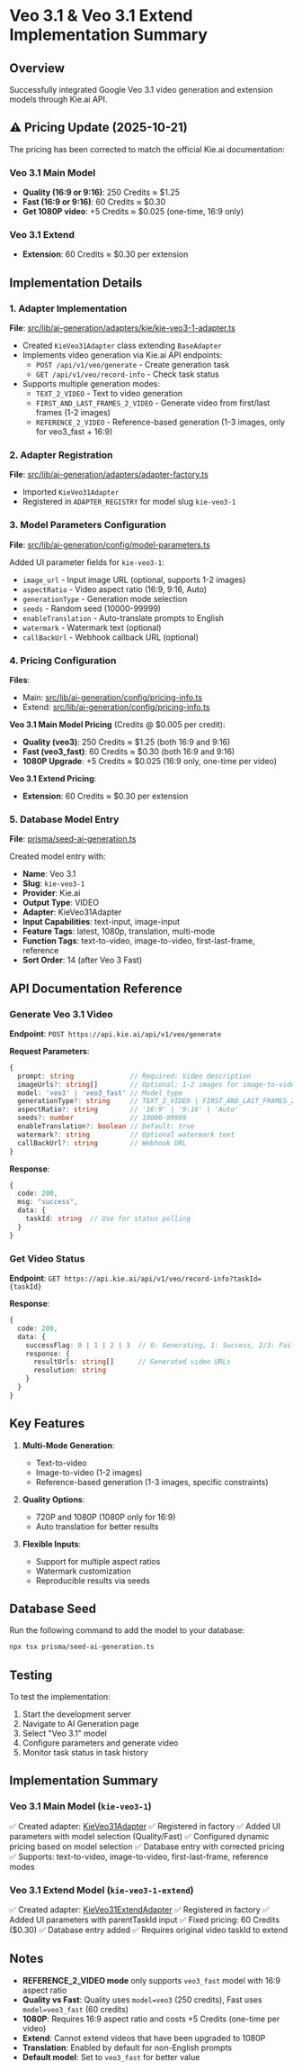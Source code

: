 # Veo 3.1 & Veo 3.1 Extend Implementation Summary

## Overview
Successfully integrated Google Veo 3.1 video generation and extension models through Kie.ai API.

## ⚠️ Pricing Update (2025-10-21)

The pricing has been corrected to match the official Kie.ai documentation:

### Veo 3.1 Main Model
- **Quality (16:9 or 9:16)**: 250 Credits ≈ $1.25
- **Fast (16:9 or 9:16)**: 60 Credits ≈ $0.30
- **Get 1080P video**: +5 Credits ≈ $0.025 (one-time, 16:9 only)

### Veo 3.1 Extend
- **Extension**: 60 Credits ≈ $0.30 per extension

## Implementation Details

### 1. Adapter Implementation
**File**: [src/lib/ai-generation/adapters/kie/kie-veo3-1-adapter.ts](src/lib/ai-generation/adapters/kie/kie-veo3-1-adapter.ts)

- Created `KieVeo31Adapter` class extending `BaseAdapter`
- Implements video generation via Kie.ai API endpoints:
  - `POST /api/v1/veo/generate` - Create generation task
  - `GET /api/v1/veo/record-info` - Check task status
- Supports multiple generation modes:
  - `TEXT_2_VIDEO` - Text to video generation
  - `FIRST_AND_LAST_FRAMES_2_VIDEO` - Generate video from first/last frames (1-2 images)
  - `REFERENCE_2_VIDEO` - Reference-based generation (1-3 images, only for veo3_fast + 16:9)

### 2. Adapter Registration
**File**: [src/lib/ai-generation/adapters/adapter-factory.ts](src/lib/ai-generation/adapters/adapter-factory.ts:20)

- Imported `KieVeo31Adapter`
- Registered in `ADAPTER_REGISTRY` for model slug `kie-veo3-1`

### 3. Model Parameters Configuration
**File**: [src/lib/ai-generation/config/model-parameters.ts](src/lib/ai-generation/config/model-parameters.ts:712-775)

Added UI parameter fields for `kie-veo3-1`:
- `image_url` - Input image URL (optional, supports 1-2 images)
- `aspectRatio` - Video aspect ratio (16:9, 9:16, Auto)
- `generationType` - Generation mode selection
- `seeds` - Random seed (10000-99999)
- `enableTranslation` - Auto-translate prompts to English
- `watermark` - Watermark text (optional)
- `callBackUrl` - Webhook callback URL (optional)

### 4. Pricing Configuration
**Files**:
- Main: [src/lib/ai-generation/config/pricing-info.ts](src/lib/ai-generation/config/pricing-info.ts:152-178)
- Extend: [src/lib/ai-generation/config/pricing-info.ts](src/lib/ai-generation/config/pricing-info.ts:180)

**Veo 3.1 Main Model Pricing** (Credits @ $0.005 per credit):
- **Quality (veo3)**: 250 Credits ≈ $1.25 (both 16:9 and 9:16)
- **Fast (veo3_fast)**: 60 Credits ≈ $0.30 (both 16:9 and 9:16)
- **1080P Upgrade**: +5 Credits ≈ $0.025 (16:9 only, one-time per video)

**Veo 3.1 Extend Pricing**:
- **Extension**: 60 Credits ≈ $0.30 per extension

### 5. Database Model Entry
**File**: [prisma/seed-ai-generation.ts](prisma/seed-ai-generation.ts:576-595)

Created model entry with:
- **Name**: Veo 3.1
- **Slug**: `kie-veo3-1`
- **Provider**: Kie.ai
- **Output Type**: VIDEO
- **Adapter**: KieVeo31Adapter
- **Input Capabilities**: text-input, image-input
- **Feature Tags**: latest, 1080p, translation, multi-mode
- **Function Tags**: text-to-video, image-to-video, first-last-frame, reference
- **Sort Order**: 14 (after Veo 3 Fast)

## API Documentation Reference

### Generate Veo 3.1 Video
**Endpoint**: `POST https://api.kie.ai/api/v1/veo/generate`

**Request Parameters**:
```typescript
{
  prompt: string              // Required: Video description
  imageUrls?: string[]        // Optional: 1-2 images for image-to-video
  model: 'veo3' | 'veo3_fast' // Model type
  generationType?: string     // TEXT_2_VIDEO | FIRST_AND_LAST_FRAMES_2_VIDEO | REFERENCE_2_VIDEO
  aspectRatio?: string        // '16:9' | '9:16' | 'Auto'
  seeds?: number              // 10000-99999
  enableTranslation?: boolean // Default: true
  watermark?: string          // Optional watermark text
  callBackUrl?: string        // Webhook URL
}
```

**Response**:
```typescript
{
  code: 200,
  msg: "success",
  data: {
    taskId: string  // Use for status polling
  }
}
```

### Get Video Status
**Endpoint**: `GET https://api.kie.ai/api/v1/veo/record-info?taskId={taskId}`

**Response**:
```typescript
{
  code: 200,
  data: {
    successFlag: 0 | 1 | 2 | 3  // 0: Generating, 1: Success, 2/3: Failed
    response: {
      resultUrls: string[]      // Generated video URLs
      resolution: string
    }
  }
}
```

## Key Features

1. **Multi-Mode Generation**:
   - Text-to-video
   - Image-to-video (1-2 images)
   - Reference-based generation (1-3 images, specific constraints)

2. **Quality Options**:
   - 720P and 1080P (1080P only for 16:9)
   - Auto translation for better results

3. **Flexible Inputs**:
   - Support for multiple aspect ratios
   - Watermark customization
   - Reproducible results via seeds

## Database Seed

Run the following command to add the model to your database:

```bash
npx tsx prisma/seed-ai-generation.ts
```

## Testing

To test the implementation:

1. Start the development server
2. Navigate to AI Generation page
3. Select "Veo 3.1" model
4. Configure parameters and generate video
5. Monitor task status in task history

## Implementation Summary

### Veo 3.1 Main Model (`kie-veo3-1`)
✅ Created adapter: [KieVeo31Adapter](src/lib/ai-generation/adapters/kie/kie-veo3-1-adapter.ts)
✅ Registered in factory
✅ Added UI parameters with model selection (Quality/Fast)
✅ Configured dynamic pricing based on model selection
✅ Database entry with corrected pricing
✅ Supports: text-to-video, image-to-video, first-last-frame, reference modes

### Veo 3.1 Extend Model (`kie-veo3-1-extend`)
✅ Created adapter: [KieVeo31ExtendAdapter](src/lib/ai-generation/adapters/kie/kie-veo3-1-extend-adapter.ts)
✅ Registered in factory
✅ Added UI parameters with parentTaskId input
✅ Fixed pricing: 60 Credits ($0.30)
✅ Database entry added
✅ Requires original video taskId to extend

## Notes

- **REFERENCE_2_VIDEO mode** only supports `veo3_fast` model with 16:9 aspect ratio
- **Quality vs Fast**: Quality uses `model=veo3` (250 credits), Fast uses `model=veo3_fast` (60 credits)
- **1080P**: Requires 16:9 aspect ratio and costs +5 Credits (one-time per video)
- **Extend**: Cannot extend videos that have been upgraded to 1080P
- **Translation**: Enabled by default for non-English prompts
- **Default model**: Set to `veo3_fast` for better value
